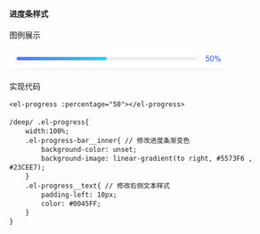 #### 进度条样式

图例展示

![image-20210910100421691](el-progress.assets/image-20210910100421691.png)

实现代码

```
<el-progress :percentage="50"></el-progress>

/deep/ .el-progress{
	width:100%;
	.el-progress-bar__inner{ // 修改进度条渐变色
		background-color: unset;
		background-image: linear-gradient(to right, #5573F6 , #23CEE7);
	}
	.el-progress__text{ // 修改右侧文本样式
		padding-left: 10px;
		color: #0045FF;
	}
}
```

